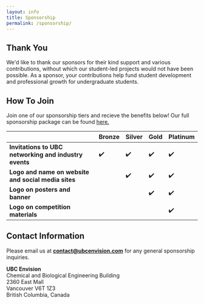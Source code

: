 ```yaml
---
layout: info
title: Sponsorship
permalink: /sponsorship/
---
```



## Thank You
We'd like to thank our sponsors for their kind support and various contributions, without which our student-led projects would not have been possible. As a sponsor, your contributions help fund student development and professional growth for undergraduate students.


## How To Join

Join one of our sponsorship tiers and recieve the benefits below! Our full sponsorship package can be found [here.](/documents/UBC_Envision_2016-2017_Sponsorship.pdf)
    

|                                                        | Bronze       | Silver   | Gold    | Platinum|
|------------|------------|--------|----------|----------|
|<b>Invitations to UBC networking and industry events</b>|     ✔️     |     ✔️  |    ✔️   |    ✔️      |  
|<b>Logo and name on website and social media sites</b>  |             |     ✔️   |    ✔️  |    ✔️      |  
|<b>Logo on posters and  banner     </b>                 |             |           |    ✔️   |    ✔️      | 
|<b>Logo on competition materials  </b>                  |             |           |          |    ✔️      |



## Contact Information
Please email us at <b>contact@ubcenvision.com</b> for any general sponsorship inquiries. 

<p>
	<b>UBC Envision</b> <br>
	Chemical and Biological Engineering Building <br>
	2360 East Mall <br>
	Vancouver V6T 1Z3 <br>
	British Columbia, Canada
</p>